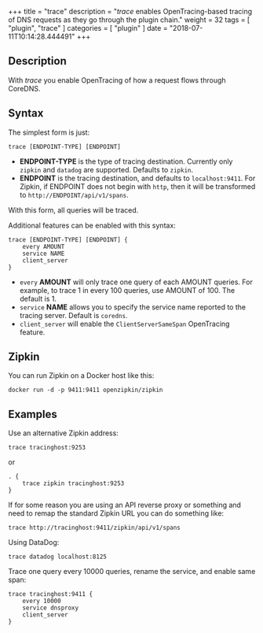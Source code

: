 +++
title = "trace"
description = "*trace* enables OpenTracing-based tracing of DNS requests as they go through the plugin chain."
weight = 32
tags = [ "plugin", "trace" ]
categories = [ "plugin" ]
date = "2018-07-11T10:14:28.444491"
+++

## Description

With *trace* you enable OpenTracing of how a request flows through CoreDNS.

## Syntax

The simplest form is just:

~~~
trace [ENDPOINT-TYPE] [ENDPOINT]
~~~

* **ENDPOINT-TYPE** is the type of tracing destination. Currently only `zipkin` and `datadog` are supported.
  Defaults to `zipkin`.
* **ENDPOINT** is the tracing destination, and defaults to `localhost:9411`. For Zipkin, if
  ENDPOINT does not begin with `http`, then it will be transformed to `http://ENDPOINT/api/v1/spans`.

With this form, all queries will be traced.

Additional features can be enabled with this syntax:

~~~
trace [ENDPOINT-TYPE] [ENDPOINT] {
	every AMOUNT
	service NAME
	client_server
}
~~~

* `every` **AMOUNT** will only trace one query of each AMOUNT queries. For example, to trace 1 in every
  100 queries, use AMOUNT of 100. The default is 1.
* `service` **NAME** allows you to specify the service name reported to the tracing server.
  Default is `coredns`.
* `client_server` will enable the `ClientServerSameSpan` OpenTracing feature.

## Zipkin
You can run Zipkin on a Docker host like this:

```
docker run -d -p 9411:9411 openzipkin/zipkin
```

## Examples

Use an alternative Zipkin address:

~~~
trace tracinghost:9253
~~~

or

~~~ corefile
. {
    trace zipkin tracinghost:9253
}
~~~

If for some reason you are using an API reverse proxy or something and need to remap
the standard Zipkin URL you can do something like:

~~~
trace http://tracinghost:9411/zipkin/api/v1/spans
~~~

Using DataDog:

~~~
trace datadog localhost:8125
~~~

Trace one query every 10000 queries, rename the service, and enable same span:

~~~
trace tracinghost:9411 {
	every 10000
	service dnsproxy
	client_server
}
~~~
